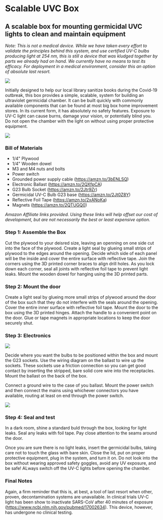 # Scalable UVC Box
A scalable box for mounting germicidal UVC lights to clean and maintain equipment
---
*Note: This is not a medical device. While we have taken every effort to validate the principles behind this system, and use certified UV-C bulbs producing light at 254 nm, this is still a device that was kludged together by parts we already had on hand. We currently have no means to test its efficacy. For deployment in a medical environment, consider this an option of absolute last resort.*

![](https://github.com/SouthernFriedScientist/Scalable-UVC-Box/blob/master/IMG_20200330_171309.jpg)

Initially designed to help our local library sanitize books during the Covid-19 outbreak, this box provides a simple, scalable, system for building an ultraviolet germicidal chamber. It can be built quickly with commonly available components that can be found at most big box home improvement stores. In its current form, it has absolutely no safety features. Exposure to UV-C light can cause burns, damage your vision, or potentially blind you. Do not open the chamber with the light on without using proper protective equipment. 

![](https://github.com/SouthernFriedScientist/Scalable-UVC-Box/blob/master/IMG_20200330_171325.jpg)

### Bill of Materials
- 1/4" Plywood
- 1/4" Wooden dowel
- M3 and M4 nuts and bolts
- Power switch
- Grounded power supply cable (https://amzn.to/3bENLSQ)
- Electronic Ballast (https://amzn.to/2QXfpCA)
- G23 Bulb Socket (https://amzn.to/2Jtr9Zr)
- Germicidal UV-C Bulb G23 base (https://amzn.to/2Jt0Z8Y)
- Reflective Foil Tape (https://amzn.to/2xANoKa)
- Magnets (https://amzn.to/2QTUGQ0)

*Amazon Affiliate links provided. Using these links will help offset our cost of development, but are not necessarily the best or least expensive option.*

### Step 1: Assemble the Box

Cut the plywood to your deisred size, leaving an openning on one side cut into the face of the plywood. Create a light seal by glueing small strips of plywood to the edges around the opening. Decide which side of each panel will be the inside and cover the entire surface with reflective tape. Join the corners using the 3D printed corner braces to align drill holes. As you lock down each corner, seal all joints with reflective foil tape to prevent light leaks. Mount the wooden dowel for hanging using the 3D printed parts. 

### Step 2: Mount the door

Create a light seal by glueing more small strips of plywood around the door of the box such that they do not interfere with the seals around the opening. Cover the entire inner surface with reflective foil tape. Mount the door to the box using the 3D printed hinges. Attach the handle to a convenient point on the door. Glue or tape magnets in appropriate locations to keep the door securely shut. 

### Step 3: Electronics

![](https://github.com/SouthernFriedScientist/Scalable-UVC-Box/blob/master/IMG_20200330_171406.jpg)

Decide where you want the bulbs to be positioned within the box and mount the G23 sockets. Use the wiring diagram on the ballast to wire up the sockets. These sockets use a friction connection so you can get good contact by inserting the stripped, bare solid core wire into the receptacles. Mount the ballast on the back of the box. 

Connect a ground wire to the case of you ballast. Mount the power switch and then connect the mains using whichever connectors you have available, routing at least on end through the power switch. 

![](https://github.com/SouthernFriedScientist/Scalable-UVC-Box/blob/master/IMG_20200330_171350.jpg)

### Step 4: Seal and test

In a dark room, shine a standard buld through the box, looking for light leaks. Seal any leaks with foil tape. Pay close attention to the seams around the door. 

Once you are sure there is no light leaks, insert the germicidal bulbs, taking care not to touch the glass with bare skin. Close the lid, put on proper protective equipment, plug in the system, and turn it on. Do not look into the box without wearing approved safety goggles, avoid any UV exposure, and be safe! ALways switch off the UV-C lights before opening the chamber. 

### Final Notes

Again, a firm reminder that this is, at best, a tool of last resort when other, proven, decontamination systems are unavailable. In clinical trials UV-C light has been show to inactivate SARS-CoV after 40 minutes of exposure (https://www.ncbi.nlm.nih.gov/pubmed/17002634). This device, however, has undergone no clinical testing. 
